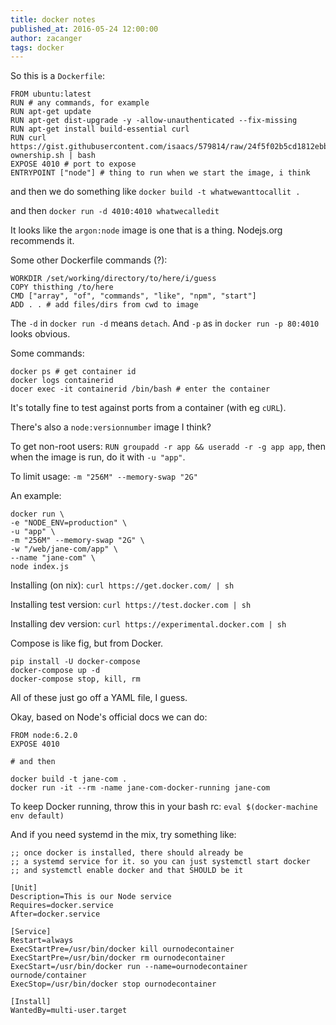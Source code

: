 ```yaml
---
title: docker notes
published_at: 2016-05-24 12:00:00
author: zacanger
tags: docker
---
```


So this is a `Dockerfile`:

```
FROM ubuntu:latest
RUN # any commands, for example
RUN apt-get update
RUN apt-get dist-upgrade -y -allow-unauthenticated --fix-missing
RUN apt-get install build-essential curl
RUN curl https://gist.githubusercontent.com/isaacs/579814/raw/24f5f02b5cd1812ebb1c41a33a13a0417cccbd69/take-ownership.sh | bash
EXPOSE 4010 # port to expose
ENTRYPOINT ["node"] # thing to run when we start the image, i think
```

and then we do something like `docker build -t whatwewanttocallit .`

and then `docker run -d 4010:4010 whatwecalledit`

It looks like the `argon:node` image is one that is a thing. Nodejs.org recommends it.

Some other Dockerfile commands (?):

```
WORKDIR /set/working/directory/to/here/i/guess
COPY thisthing /to/here
CMD ["array", "of", "commands", "like", "npm", "start"]
ADD . . # add files/dirs from cwd to image
```

The `-d` in `docker run -d` means `detach`. And `-p` as in `docker run -p 80:4010` looks obvious.

Some commands:

```
docker ps # get container id
docker logs containerid
docer exec -it containerid /bin/bash # enter the container
```

It's totally fine to test against ports from a container (with eg `cURL`).

There's also a `node:versionnumber` image I think?

To get non-root users: `RUN groupadd -r app && useradd -r -g app app`,
then when the image is run, do it with `-u "app"`.

To limit usage: `-m "256M" --memory-swap "2G"`

An example:

```shell
docker run \
-e "NODE_ENV=production" \
-u "app" \
-m "256M" --memory-swap "2G" \
-w "/web/jane-com/app" \
--name "jane-com" \
node index.js
```

Installing (on nix): `curl https://get.docker.com/ | sh`

Installing test version: `curl https://test.docker.com | sh`

Installing dev version: `curl https://experimental.docker.com | sh`

Compose is like fig, but from Docker.

```
pip install -U docker-compose
docker-compose up -d
docker-compose stop, kill, rm
```

All of these just go off a YAML file, I guess.

Okay, based on Node's official docs we can do:

```
FROM node:6.2.0
EXPOSE 4010

# and then

docker build -t jane-com .
docker run -it --rm -name jane-com-docker-running jane-com
```

To keep Docker running, throw this in your bash rc: `eval $(docker-machine env default)`

And if you need systemd in the mix, try something like:

```
;; once docker is installed, there should already be
;; a systemd service for it. so you can just systemctl start docker
;; and systemctl enable docker and that SHOULD be it

[Unit]
Description=This is our Node service
Requires=docker.service
After=docker.service

[Service]
Restart=always
ExecStartPre=/usr/bin/docker kill ournodecontainer
ExecStartPre=/usr/bin/docker rm ournodecontainer
ExecStart=/usr/bin/docker run --name=ournodecontainer ournode/container
ExecStop=/usr/bin/docker stop ournodecontainer

[Install]
WantedBy=multi-user.target
```

